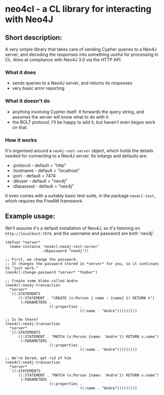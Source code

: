 # neo4cl - a CL library for interacting with Neo4J

## Short description:
A very simple library that takes care of sending Cypher queries to a Neo4J server, and decoding the responses into something useful for processing in CL.
Aims at compliance with Neo4J 3.0 via the HTTP API.


### What it does

- sends queries to a Neo4J server, and returns its responses
- very basic error reporting


### What it doesn't do

- anything involving Cypher itself. It forwards the query string, and assumes the server will know what to do with it.
- the BOLT protocol. I'll be happy to add it, but haven't even begun work on that.


### How it works

It's organised around a `neo4j-rest-server` object, which holds the details needed for connecting to a Neo4J server. Its initargs and defaults are:
- :protocol - default = "http"
- :hostname - default = "localhost"
- :port - default = 7474
- :dbuser - default = "neo4j"
- :dbpasswd - default = "neo4j"

It even comes with a suitably basic test-suite, in the package `neo4cl-test`, which requires the FiveAM framework.


## Example usage:
We'll assume it's a default installation of Neo4J, so it's listening on `http://localhost:7474`, and the username and password are both 'neo4j'.
```
(defvar *server*
  (make-instance 'neo4cl:neo4j-rest-server'
                 :dbpassword "neo4j"))

;; First, we change the password.
;; It changes the password stored in *server* for you, so it continues to "just work."
(neo4cl:change-password *server* "foobar")

;; Create some bloke called Andre
(neo4cl:neo4j-transaction
  *server*
  `((:STATEMENTS
      ((:STATEMENT . "CREATE (n:Person { name : {name} }) RETURN n")
       (:PARAMETERS .
                    ((:properties .
                                  ((:name . "Andre")))))))))

;; Is he there?
(neo4cl:neo4j-transaction
  *server*
  `((:STATEMENTS
      ((:STATEMENT . "MATCH (x:Person {name: 'Andre'}) RETURN x.name")
       (:PARAMETERS .
                    ((:properties .
                                  ((:name . "Andre")))))))))

;; We're bored; get rid of him
(neo4cl:neo4j-transaction
  *server*
  `((:STATEMENTS
      ((:STATEMENT . "MATCH (x:Person {name: 'Andre'}) RETURN x.name")
       (:PARAMETERS .
                    ((:properties .
                                  ((:name . "Andre")))))))))
```
